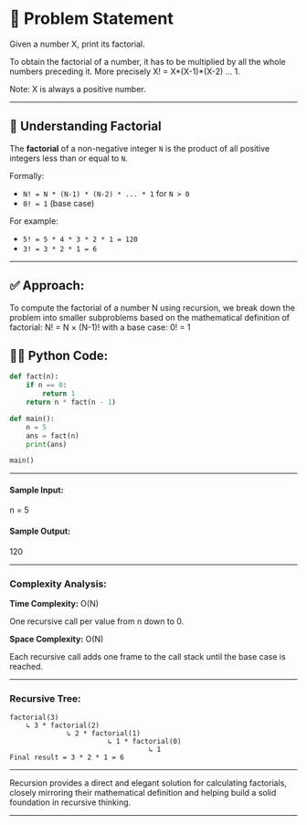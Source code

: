 # 🧩 Problem Statement

Given a number X,  print its factorial.

To obtain the factorial of a number, it has to be multiplied by all the whole numbers preceding it. More precisely X! = X*(X-1)*(X-2) … 1.

Note: X  is always a positive number. 

---

## 🧠 Understanding Factorial

The **factorial** of a non-negative integer `N` is the product of all positive integers less than or equal to `N`. 

Formally:
- `N! = N * (N-1) * (N-2) * ... * 1` for `N > 0`
- `0! = 1` (base case)

For example:
- `5! = 5 * 4 * 3 * 2 * 1 = 120`
- `3! = 3 * 2 * 1 = 6`

---

## ✅ Approach:

To compute the factorial of a number N using recursion, we break down the problem into smaller subproblems based on the mathematical definition of factorial:
N! = N × (N-1)!
with a base case: 0! = 1

## 🧑‍💻 Python Code: 

```python
def fact(n):
    if n == 0:
        return 1
    return n * fact(n - 1)

def main():
    n = 5
    ans = fact(n)
    print(ans)

main()

```
---

#### Sample Input:
n = 5

#### Sample Output:
120

---

### Complexity Analysis:
**Time Complexity:** O(N)

One recursive call per value from n down to 0.

**Space Complexity:** O(N)

Each recursive call adds one frame to the call stack until the base case is reached.

---

### Recursive Tree:
```
factorial(3)
    ↳ 3 * factorial(2)
              ↳ 2 * factorial(1)
                        ↳ 1 * factorial(0)
                                  ↳ 1
Final result = 3 * 2 * 1 = 6

```
---

Recursion provides a direct and elegant solution for calculating factorials, closely mirroring their mathematical definition and helping build a solid foundation in recursive thinking.

---
